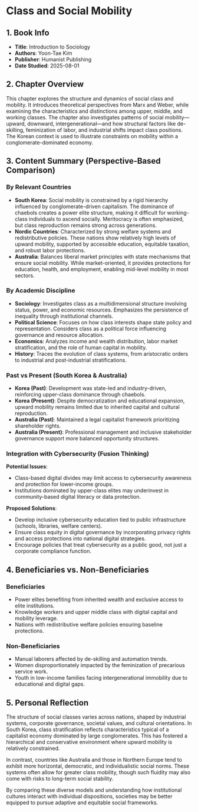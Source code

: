 # Class and Social Mobility

## 1. Book Info
- **Title**: Introduction to Sociology  
- **Authors**: Yoon-Tae Kim
- **Publisher**: Humanist Publishing
- **Date Studied**: 2025-08-01

## 2. Chapter Overview
This chapter explores the structure and dynamics of social class and mobility. It introduces theoretical perspectives from Marx and Weber, while examining the characteristics and distinctions among upper, middle, and working classes. The chapter also investigates patterns of social mobility—upward, downward, intergenerational—and how structural factors like de-skilling, feminization of labor, and industrial shifts impact class positions. The Korean context is used to illustrate constraints on mobility within a conglomerate-dominated economy.

## 3. Content Summary (Perspective-Based Comparison)

### By Relevant Countries
- **South Korea**: Social mobility is constrained by a rigid hierarchy influenced by conglomerate-driven capitalism. The dominance of chaebols creates a power elite structure, making it difficult for working-class individuals to ascend socially. Meritocracy is often emphasized, but class reproduction remains strong across generations.
- **Nordic Countries**: Characterized by strong welfare systems and redistributive policies. These nations show relatively high levels of upward mobility, supported by accessible education, equitable taxation, and robust labor protections.
- **Australia**: Balances liberal market principles with state mechanisms that ensure social mobility. While market-oriented, it provides protections for education, health, and employment, enabling mid-level mobility in most sectors.

### By Academic Discipline
- **Sociology**: Investigates class as a multidimensional structure involving status, power, and economic resources. Emphasizes the persistence of inequality through institutional channels.
- **Political Science**: Focuses on how class interests shape state policy and representation. Considers class as a political force influencing governance and resource allocation.
- **Economics**: Analyzes income and wealth distribution, labor market stratification, and the role of human capital in mobility.
- **History**: Traces the evolution of class systems, from aristocratic orders to industrial and post-industrial stratifications.

### Past vs Present (South Korea & Australia)
- **Korea (Past)**: Development was state-led and industry-driven, reinforcing upper-class dominance through chaebols.
- **Korea (Present)**: Despite democratization and educational expansion, upward mobility remains limited due to inherited capital and cultural reproduction.
- **Australia (Past)**: Maintained a legal capitalist framework prioritizing shareholder rights.
- **Australia (Present)**: Professional management and inclusive stakeholder governance support more balanced opportunity structures.

### Integration with Cybersecurity (Fusion Thinking)
**Potential Issues**:
- Class-based digital divides may limit access to cybersecurity awareness and protection for lower-income groups.
- Institutions dominated by upper-class elites may underinvest in community-based digital literacy or data protection.

**Proposed Solutions**:
- Develop inclusive cybersecurity education tied to public infrastructure (schools, libraries, welfare centers).
- Ensure class equity in digital governance by incorporating privacy rights and access protections into national digital strategies.
- Encourage policies that treat cybersecurity as a public good, not just a corporate compliance function.

## 4. Beneficiaries vs. Non-Beneficiaries

### Beneficiaries
- Power elites benefiting from inherited wealth and exclusive access to elite institutions.
- Knowledge workers and upper middle class with digital capital and mobility leverage.
- Nations with redistributive welfare policies ensuring baseline protections.

### Non-Beneficiaries
- Manual laborers affected by de-skilling and automation trends.
- Women disproportionately impacted by the feminization of precarious service work.
- Youth in low-income families facing intergenerational immobility due to educational and digital gaps.

## 5. Personal Reflection
The structure of social classes varies across nations, shaped by industrial systems, corporate governance, societal values, and cultural orientations. In South Korea, class stratification reflects characteristics typical of a capitalist economy dominated by large conglomerates. This has fostered a hierarchical and conservative environment where upward mobility is relatively constrained.

In contrast, countries like Australia and those in Northern Europe tend to exhibit more horizontal, democratic, and individualistic social norms. These systems often allow for greater class mobility, though such fluidity may also come with risks to long-term social stability.

By comparing these diverse models and understanding how institutional cultures interact with individual dispositions, societies may be better equipped to pursue adaptive and equitable social frameworks.
